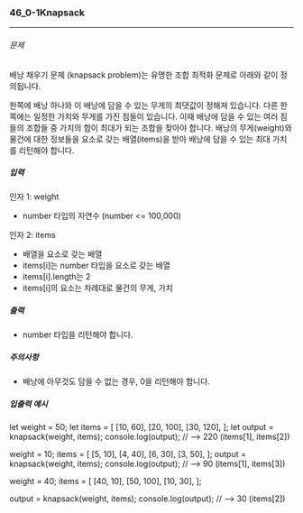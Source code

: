 ### 46_0-1Knapsack

---

###### 문제

배낭 채우기 문제 (knapsack problem)는 유명한 조합 최적화 문제로 아래와 같이 정의됩니다.

한쪽에 배낭 하나와 이 배낭에 담을 수 있는 무게의 최댓값이 정해져 있습니다. 다른 한쪽에는 일정한 가치와 무게를 가진 짐들이 있습니다. 이때 배낭에 담을 수 있는 여러 짐들의 조합들 중 가치의 합이 최대가 되는 조합을 찾아야 합니다.
배낭의 무게(weight)와 물건에 대한 정보들을 요소로 갖는 배열(items)을 받아 배낭에 담을 수 있는 최대 가치를 리턴해야 합니다.

##### 입력

인자 1: weight

- number 타입의 자연수 (number <= 100,000)

인자 2: items

- 배열을 요소로 갖는 배열
- items[i]는 number 타입을 요소로 갖는 배열
- items[i].length는 2
- items[i]의 요소는 차례대로 물건의 무게, 가치

##### 출력

- number 타입을 리턴해야 합니다.

##### 주의사항

- 배낭에 아무것도 담을 수 없는 경우, 0을 리턴해야 합니다.

##### 입출력 예시

let weight = 50;
let items = [
[10, 60],
[20, 100],
[30, 120],
];
let output = knapsack(weight, items);
console.log(output); // --> 220 (items[1], items[2])

weight = 10;
items = [
[5, 10],
[4, 40],
[6, 30],
[3, 50],
];
output = knapsack(weight, items);
console.log(output); // --> 90 (items[1], items[3])

weight = 40;
items = [
[40, 10],
[50, 100],
[10, 30],
];

output = knapsack(weight, items);
console.log(output); // --> 30 (items[2])
